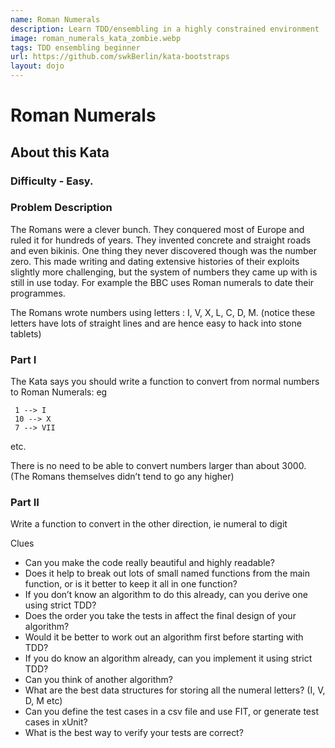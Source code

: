 ```yaml
---
name: Roman Numerals
description: Learn TDD/ensembling in a highly constrained environment
image: roman_numerals_kata_zombie.webp
tags: TDD ensembling beginner
url: https://github.com/swkBerlin/kata-bootstraps
layout: dojo
---
```


# Roman Numerals
## About this Kata

### Difficulty - Easy.

### Problem Description
The Romans were a clever bunch. They conquered most of Europe and ruled it for hundreds of years.
They invented concrete and straight roads and even bikinis. One thing they never discovered though was the number zero.
This made writing and dating extensive histories of their exploits slightly more challenging, but the system of numbers
they came up with is still in use today. For example the BBC uses Roman numerals to date their programmes.

The Romans wrote numbers using letters : I, V, X, L, C, D, M. (notice these letters have lots of straight lines and are hence easy to hack into stone tablets)

### Part I
The Kata says you should write a function to convert from normal numbers to Roman Numerals: eg

     1 --> I
     10 --> X
     7 --> VII
etc.

There is no need to be able to convert numbers larger than about 3000. (The Romans themselves didn’t tend to go any higher)

### Part II
Write a function to convert in the other direction, ie numeral to digit

Clues
* Can you make the code really beautiful and highly readable?
* Does it help to break out lots of small named functions from the main function, or is it better to keep it all in one function?
* If you don’t know an algorithm to do this already, can you derive one using strict TDD?
* Does the order you take the tests in affect the final design of your algorithm?
* Would it be better to work out an algorithm first before starting with TDD?
* If you do know an algorithm already, can you implement it using strict TDD?
* Can you think of another algorithm?
* What are the best data structures for storing all the numeral letters? (I, V, D, M etc)
* Can you define the test cases in a csv file and use FIT, or generate test cases in xUnit?
* What is the best way to verify your tests are correct?
